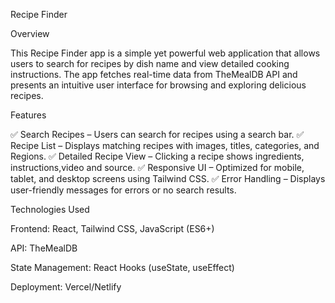 Recipe Finder

Overview

This Recipe Finder app is a simple yet powerful web application that allows users to search for recipes by dish name and view detailed cooking instructions. The app fetches real-time data from TheMealDB API and presents an intuitive user interface for browsing and exploring delicious recipes.

Features

✅ Search Recipes – Users can search for recipes using a search bar.
✅ Recipe List – Displays matching recipes with images, titles, categories, and Regions.
✅ Detailed Recipe View – Clicking a recipe shows ingredients, instructions,video and source.
✅ Responsive UI – Optimized for mobile, tablet, and desktop screens using Tailwind CSS.
✅ Error Handling – Displays user-friendly messages for errors or no search results.

Technologies Used

Frontend: React, Tailwind CSS, JavaScript (ES6+)

API: TheMealDB

State Management: React Hooks (useState, useEffect)

Deployment: Vercel/Netlify
